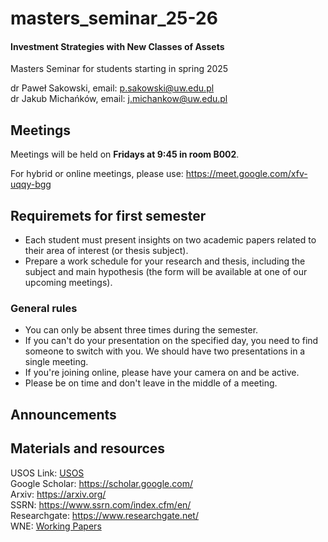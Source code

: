 # masters_seminar_25-26
#### Investment Strategies with New Classes of Assets

Masters Seminar for students starting in spring 2025

dr Paweł Sakowski, email: p.sakowski@uw.edu.pl\
dr Jakub Michańków, email: j.michankow@uw.edu.pl

## Meetings

Meetings will be held on **Fridays at 9:45 in room B002**.

For hybrid or online meetings, please use:  https://meet.google.com/xfv-uqqy-bgg

## Requiremets for first semester

- Each student must present insights on two academic papers related to their area of interest (or thesis subject).
- Prepare a work schedule for your research and thesis, including the subject and main hypothesis (the form will be available at one of our upcoming meetings).

### General rules

- You can only be absent three times during the semester.
- If you can't do your presentation on the specified day, you need to find someone to switch with you. We should have two presentations in a single meeting.
- If you're joining online, please have your camera on and be active.
- Please be on time and don't leave in the middle of a meeting.

## Announcements

## Materials and resources

USOS Link: [USOS](https://usosweb.wne.uw.edu.pl/kontroler.php?_action=katalog2%2Fprzedmioty%2FpokazPrzedmiot&kod=2400-ENSM100A&lang=en) \
Google Scholar: https://scholar.google.com/ \
Arxiv: https://arxiv.org/ \
SSRN: https://www.ssrn.com/index.cfm/en/ \
Researchgate: https://www.researchgate.net/ \
WNE: [Working Papers](https://www.wne.uw.edu.pl/badania-i-nauka/wydawnictwa-naukowe/working-papers)
